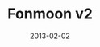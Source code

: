 ---
title: Fonmoon v2
description: 
client: 
skills:
  - User Interface
date: 2013-02-02
finished: true
layout: work
permalink: false
thumbnail: static/fonmoon-v2.jpg
eleventyExcludeFromCollections: true
---